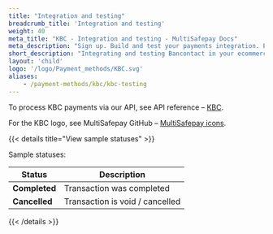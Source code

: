 ```yaml
---
title: "Integration and testing"
breadcrumb_title: 'Integration and testing'
weight: 40
meta_title: "KBC - Integration and testing - MultiSafepay Docs"
meta_description: "Sign up. Build and test your payments integration. Explore our products and services. Use our API reference, SDKs, and wrappers. Get support."
short_description: "Integrating and testing Bancontact in your ecommerce platform"
layout: 'child'
logo: '/logo/Payment_methods/KBC.svg'
aliases:
    - /payment-methods/kbc/kbc-testing
---
```


To process KBC payments via our API, see API reference – [KBC](/api/#kbc).

For the KBC logo, see MultiSafepay GitHub – [MultiSafepay icons](https://github.com/MultiSafepay/MultiSafepay-icons).

{{< details title="View sample statuses" >}}

Sample statuses:

| Status    | Description              |
| --------- | ------------------------ |
| **Completed** | Transaction was completed |
| **Cancelled** | Transaction is void / cancelled |

{{< /details >}}